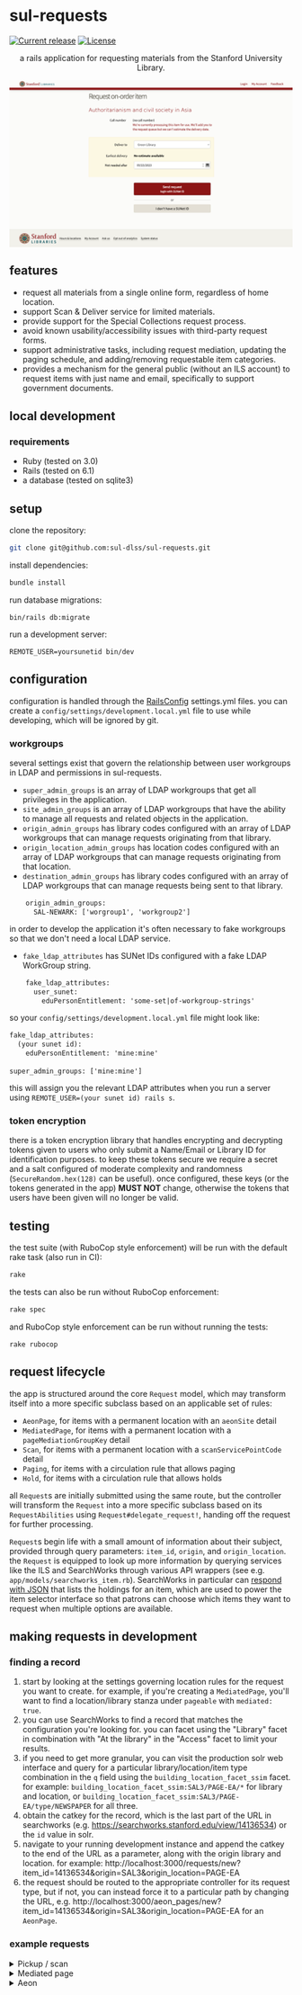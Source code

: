 # sul-requests
[![Current release](https://img.shields.io/github/v/release/sul-dlss/sul-requests)](https://github.com/sul-dlss/sul-requests/releases)
[![License](https://img.shields.io/badge/license-apache%202.0-blue.svg)](https://opensource.org/licenses/Apache-2.0)

<p align="center">a rails application for requesting materials from the Stanford University Library.</p>
<img src="preview.png" align="center" alt="request form for paging an item from off-site storage to green library">

## features
- request all materials from a single online form, regardless of home location.
- support Scan & Deliver service for limited materials.
- provide support for the Special Collections request process.
- avoid known usability/accessibility issues with third-party request forms.
- support administrative tasks, including request mediation, updating the paging schedule, and adding/removing requestable item categories.
- provides a mechanism for the general public (without an ILS account) to request items with just name and email, specifically to support government documents.
## local development
### requirements
- Ruby (tested on 3.0)
- Rails (tested on 6.1)
- a database (tested on sqlite3)
## setup
clone the repository:
```sh
git clone git@github.com:sul-dlss/sul-requests.git
```
install dependencies:
```sh
bundle install
```
run database migrations:
```
bin/rails db:migrate
```
run a development server:
```
REMOTE_USER=yoursunetid bin/dev
```
## configuration
configuration is handled through the [RailsConfig](/railsconfig/rails_config) settings.yml files. you can create a `config/settings/development.local.yml` file to use while developing, which will be ignored by git.
### workgroups
several settings exist that govern the relationship between user workgroups in LDAP and permissions in sul-requests.

* `super_admin_groups` is an array of LDAP workgroups that get all privileges in the application.
* `site_admin_groups` is an array of LDAP workgroups that have the ability to manage all requests and related objects in the application.
* `origin_admin_groups` has library codes configured with an array of LDAP workgroups that can manage requests originating from that library.
* `origin_location_admin_groups` has location codes configured with an array of LDAP workgroups that can manage requests originating from that location.
* `destination_admin_groups` has library codes configured with an array of LDAP workgroups that can manage requests being sent to that library.

```
    origin_admin_groups:
      SAL-NEWARK: ['worgroup1', 'workgroup2']
```

in order to develop the application it's often necessary to fake workgroups so that we don't need a local LDAP service.

* `fake_ldap_attributes` has SUNet IDs configured with a fake LDAP WorkGroup string.

```
    fake_ldap_attributes:
      user_sunet:
        eduPersonEntitlement: 'some-set|of-workgroup-strings'
```

so your `config/settings/development.local.yml` file might look like:

```
fake_ldap_attributes:
  (your sunet id):
    eduPersonEntitlement: 'mine:mine'

super_admin_groups: ['mine:mine']
```

this will assign you the relevant LDAP attributes when you run a server using `REMOTE_USER=(your sunet id) rails s`.

### token encryption
there is a token encryption library that handles encrypting and decrypting tokens given to users who only submit a Name/Email or Library ID for identification purposes. to keep these tokens secure we require a secret and a salt configured of moderate complexity and randomness (`SecureRandom.hex(128)` can be useful). once configured, these keys (or the tokens generated in the app) **MUST NOT** change, otherwise the tokens that users have been given will no longer be valid.
## testing
the test suite (with RuboCop style enforcement) will be run with the default rake task (also run in CI):
```sh
rake
```
the tests can also be run without RuboCop enforcement:
```sh
rake spec
```
and RuboCop style enforcement can be run without running the tests:
```
rake rubocop
```

## request lifecycle
the app is structured around the core `Request` model, which may transform itself into a more specific subclass based on an applicable set of rules:
- `AeonPage`, for items with a permanent location with an `aeonSite` detail
- `MediatedPage`, for items with a permanent location with a `pageMediationGroupKey` detail
- `Scan`, for items with a permanent location with a `scanServicePointCode` detail
- `Paging`, for items with a circulation rule that allows paging
- `Hold`, for items with a circulation rule that allows holds

all `Request`s are initially submitted using the same route, but the controller will transform the `Request` into a more specific subclass based on its `RequestAbilities` using `Request#delegate_request!`, handing off the request for further processing.

`Request`s begin life with a small amount of information about their subject, provided through query parameters: `item_id`, `origin`, and `origin_location`. the `Request` is equipped to look up more information by querying services like the ILS and SearchWorks through various API wrappers (see e.g. `app/models/searchworks_item.rb`). SearchWorks in particular can [respond with JSON](https://searchworks.stanford.edu/view/11548957/availability.json) that lists the holdings for an item, which are used to power the item selector interface so that patrons can choose which items they want to request when multiple options are available.
## making requests in development
### finding a record
1. start by looking at the settings governing location rules for the request you want to create. for example, if you're creating a `MediatedPage`, you'll want to find a location/library stanza under `pageable` with `mediated: true`.
2. you can use SearchWorks to find a record that matches the configuration you're looking for. you can facet using the "Library" facet in combination with "At the library" in the "Access" facet to limit your results.
3. if you need to get more granular, you can visit the production solr web interface and query for a particular library/location/item type combination in the `q` field using the `building_location_facet_ssim` facet. for example: `building_location_facet_ssim:SAL3/PAGE-EA/*` for library and location, or `building_location_facet_ssim:SAL3/PAGE-EA/type/NEWSPAPER` for all three.
4. obtain the catkey for the record, which is the last part of the URL in searchworks (e.g. https://searchworks.stanford.edu/view/14136534) or the `id` value in solr.
5. navigate to your running development instance and append the catkey to the end of the URL as a parameter, along with the origin library and location. for example: http://localhost:3000/requests/new?item_id=14136534&origin=SAL3&origin_location=PAGE-EA
6. the request should be routed to the appropriate controller for its request type, but if not, you can instead force it to a particular path by changing the URL, e.g. http://localhost:3000/aeon_pages/new?item_id=14136534&origin=SAL3&origin_location=PAGE-EA for an `AeonPage`.
### example requests
<details>
  <summary>Pickup / scan</summary>

  - http://localhost:3000/requests/new?item_id=13331339&origin=SAL3&origin_location=STACKS
  - http://localhost:3000/requests/new?item_id=9446542&origin=SAL3&origin_location=STACKS
  - http://localhost:3000/requests/new?item_id=2028136&origin=SAL3&origin_location=PAGE-GR
</details>

<details>
  <summary>Mediated page</summary>

  - http://localhost:3000/requests/new?item_id=14218863&origin=ART&origin_location=ARTLCKL
  - http://localhost:3000/requests/new?item_id=13949001&origin=SAL3&origin_location=PAGE-MP
</details>

<details>
  <summary>Aeon</summary>

  - http://localhost:3000/requests/new?item_id=4103002&origin=SPEC-COLL&origin_location=UARCH-30 (single item)
  - http://localhost:3000/requests/new?item_id=11912879&origin=SPEC-COLL&origin_location=UARCH-30 (multiple items)
  - http://localhost:3000/requests/new?item_id=4086059&origin=SPEC-COLL&origin_location=U-ARCHIVES (finding aid)
</details>
